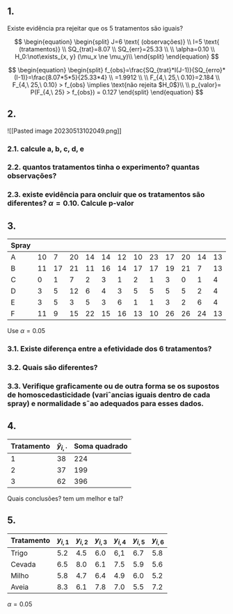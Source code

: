 ## 1.
Existe evidência pra rejeitar que os 5 tratamentos são iguais?

$$
\begin{equation}
\begin{split}
J=6 \text{ (observações)} \\
I=5 \text{ (tratamentos)} \\
SQ_{trat}=8.07 \\
SQ_{err}=25.33 \\
\\
\alpha=0.10 \\
H_0:\not\exists_{x, y} (\mu_x \ne \mu_y)\\
\end{split}
\end{equation}
$$

$$
\begin{equation}
\begin{split}
f_{obs}=\frac{SQ_{trat}*I(J-1)}{SQ_{erro}*(I-1)}=\frac{8.07*5*5}{25.33*4} \\
=1.9912 \\
\\
F_{4,\ 25,\ 0.10}=2.184 \\
F_{4,\ 25,\ 0.10} > f_{obs} \implies \text{não rejeita $H_0$}\\
\\
p_{valor}= P(F_{4,\ 25} > f_{obs}) = 0.127
\end{split}
\end{equation}
$$

## 2.
![[Pasted image 20230513102049.png]]

### 2.1. calcule a, b, c, d, e

### 2.2. quantos tratamentos tinha o experimento? quantas observações?

### 2.3. existe evidência para oncluir que os tratamentos são diferentes? $\alpha=0.10$. Calcule p-valor

## 3. 
| Spray |     |     |     |     |     |     |     |     |     |     |     |     |
| ----- | --- | --- | --- | --- | --- | --- | --- | --- | --- | --- | --- | --- |
| A     | 10  | 7   | 20  | 14  | 14  | 12  | 10  | 23  | 17  | 20  | 14  | 13  |
| B     | 11  | 17  | 21  | 11  | 16  | 14  | 17  | 17  | 19  | 21  | 7   | 13  |
| C     | 0   | 1   | 7   | 2   | 3   | 1   | 2   | 1   | 3   | 0   | 1   | 4   |
| D     | 3   | 5   | 12  | 6   | 4   | 3   | 5   | 5   | 5   | 5   | 2   | 4   |
| E     | 3   | 5   | 3   | 5   | 3   | 6   | 1   | 1   | 3   | 2   | 6   | 4   |
| F     | 11  | 9   | 15  | 22  | 15  | 16  | 13  | 10  | 26  | 26  | 24  | 13  |
Use $\alpha=0.05$

### 3.1. Existe diferença entre a efetividade dos 6 tratamentos? 

### 3.2. Quais são diferentes?

### 3.3. Verifique graficamente ou de outra forma se os supostos de homoscedasticidade (variˆancias iguais dentro de cada spray) e normalidade s˜ao adequados para esses dados.

## 4.
| Tratamento | $\bar{y}_{i,\cdot}$ | Soma quadrado |
| ---------- | ------------------- | ------------- |
| 1          | 38                  | 224           |
| 2          | 37                  | 199           |
| 3          | 62                  | 396           |

Quais conclusões? tem um melhor e tal?

## 5.
| Tratamento | $y_{i,1}$ | $y_{i,2}$ | $y_{i,3}$ | $y_{i,4}$ | $y_{i,5}$ | $y_{i,6}$ |
| ---------- | --------- | --------- | --------- | --------- | --------- | --------- |
| Trigo      | 5.2       | 4.5       | 6.0       | 6,1       | 6.7       | 5.8       |
| Cevada     | 6.5       | 8.0       | 6.1       | 7.5       | 5.9       | 5.6       |
| Milho      | 5.8       | 4.7       | 6.4       | 4.9       | 6.0       | 5.2       |
| Aveia      | 8.3       | 6.1       | 7.8       | 7.0       | 5.5       | 7.2          |

$\alpha=0.05$
